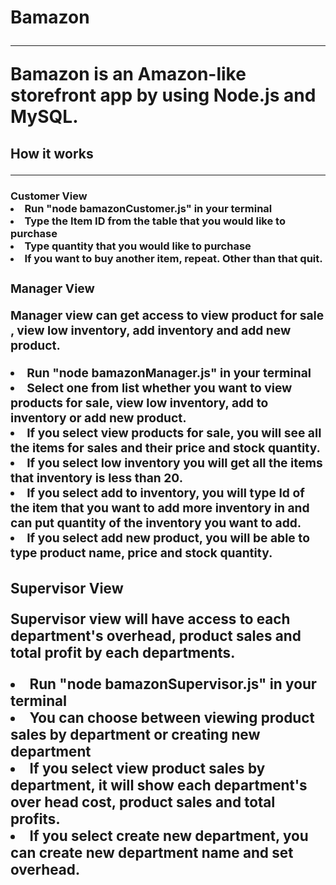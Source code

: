 <h1>Bamazon
<hr>
<p>Bamazon is an Amazon-like storefront app by using Node.js and MySQL.

<h2>How it works
<hr>
<h3>Customer View

<li>Run "node bamazonCustomer.js" in your terminal
<li>Type the Item ID from the table that you would like to purchase 
<li>Type quantity that you would like to purchase
<li>If you want to buy another item, repeat. Other than that quit.

<h3>Manager View
<p> Manager view can get access to view product for sale , view low inventory, add inventory and add new product.

<li>Run "node bamazonManager.js" in your terminal
<li>Select one from list whether you want to view products for sale, view low inventory, add to inventory or add new product.
<li>If you select view products for sale, you will see all the items for sales and their price and stock quantity.
<li>If you select low inventory you will get all the items that inventory is less than 20.
<li>If you select add to inventory, you will type Id of the item that you want to add more inventory in and can put quantity of the inventory you want to add.
<li> If you select add new product, you will be able to type product name, price and stock quantity.


<h3>Supervisor View
<p> Supervisor view will have access to each department's overhead, product sales and total profit by each departments.

<li>Run "node bamazonSupervisor.js" in your terminal
<li>You can choose between viewing product sales by department or creating new department
<li>If you select view product sales by department, it will show each department's over head cost, product sales and total profits.
<li>If you select create new department, you can create new department name and set overhead.


